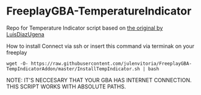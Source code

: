 # FreeplayGBA-TemperatureIndicator

Repo for Temperature Indicator script based on [the original by LuisDiazUgena](https://github.com/LuisDiazUgena/temperatureMonitor)

How to install
Connect via ssh or insert this command  via terminak on your freeplay

    wget -O- https://raw.githubusercontent.com/julenvitoria/FreeplayGBA-TempIndicatorAddon/master/InstallTempIndicator.sh | bash


NOTE: IT'S NECCESARY THAT YOUR GBA HAS INTERNET CONNECTION. THIS SCRIPT WORKS WITH ABSOLUTE PATHS.

